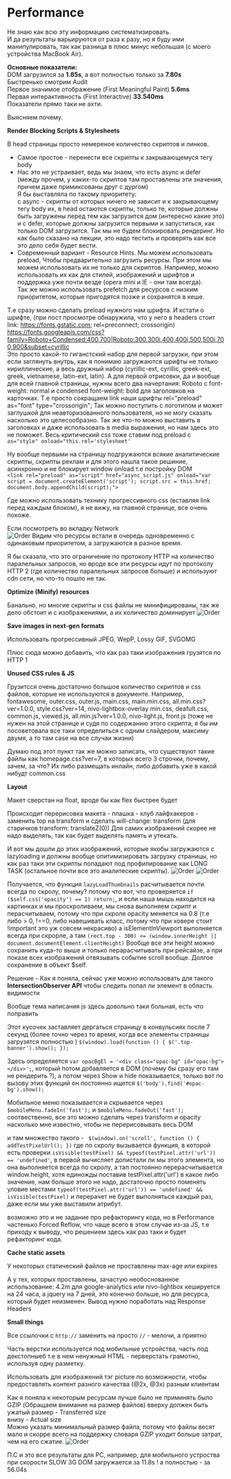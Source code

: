 # Performance

Не знаю как всю эту информацию систематизировать.  
И да результаты варьируются от раза к разу, но я буду ими манипулировать, 
так как разница в плюс минус небольшая (с моего устройства MacBook Air).

**Основные показатели:**  
DOM загрузился за **1.85s**, а вот полностью только за **7.80s**  
Быстренько смотрим Audit  
Первое значимое отображение (First Meaningful Paint) **5.6ms**  
Первая интерактивность (First Interactive) **33.540ms**  
Показатели прямо таки не ахти. 

Выяcняем почему.

**Render Blocking Scripts & Stylesheets** 

В head страницы просто немереное количество скриптов и линков.
- Самое простое - перенести все скрипты к закрывающемуся тегу body 
- Нас это не устраивает, ведь мы знаем, что есть async и defer (между прочем, у каких-то скриптов там проставлены эти значения, причем даже примиксованы друг с дургом)  
Я бы выставляла по такому приоритету:  
с async - скрипты от которых ничего не зависит и к закрывающему тегу body их, в head остаются скрипты, только те, 
которые должны быть загружены перед тем как загрузится дом (интересно какие это) и 
с defer, которые должны загрузится первыми и запуститься, как только DOM загрузится. Так мы не будем блокировать рендеринг. 
Но как было сказано на лекции, это надо тестить и проверять как все это дело себя будет вести.
- Современный вариант - Resource Hints. Мы можем использовать preload, Чтобы предварительно загрузить ресурсы. 
При этом мы можем использовать их не только для скриптов. Например, можно использовать их как для стилей, изображений и шрифтов и поддержка уже почти везде (opera mini и IE  - они там всегда).  
Так же можно использовать prefetch для ресурсов с низким приоритетом, которые пригодятся позже и сохранятся в кеше.

Т.е сразу можно сделать preload нужного нам шрифта. И кстати о шрифте, 
(при пост просмотре обнаружила, что у него в headers стоит link: <https://fonts.gstatic.com>; rel=preconnect; crossorigin)   
https://fonts.googleapis.com/css?family=Roboto+Condensed:400,700|Roboto:300,300i,400,400i,500,500i,700,900&subset=cyrillic  
Это просто какой-то гиганстский набор для первой загрузки, при этом если заглянуть внутрь, как я понимаю загружаются шрифты не только кириллические, а весь дружный набор
(cyrillic-ext, cyrillic, greek-ext, greek, vietnamese, latin-ext, latin). А для первой отрисовки, да и вообще для всей главной страницы, нужны всего два начертания: 
Roboto c font-weight: normal и condensed font-weight: bold для заголовков на карточках. Т.е просто сокращаем link наши шрифты rel="preload" as="font" type="crossorigin";
Так можно поступить с логотипом и может заглушкой для неавторизованного пользователя, но не могу сказать насколько это целесообразно. 
Так же что-то можно выставить в заголовках и даже использовать в media выражения, но нам здесь это не поможет. 
Весь критический css тоже ставим под preload с ` as="style" onload="this.rel='stylesheet'`

Ну вообще первыми на страницу подгружаются всякие аналитические скрипты, 
скрипты реклам и для этого нашла такое решиние, асинхронно и не блокирует window onload т.е постройку DOM  
`<link rel="preload" as="script" href="async_script.js" onload="var script = document.createElement('script'); script.src = this.href; document.body.appendChild(script);">`

Где можно использовать технику прогрессивного css (вставляя link перед каждым блоком), я не вижу, на главной странице, все очень похоже.

Если посмотреть во вкладку Network  
![Order](./src/images/order.png)
Видим что  ресурсы встали в очередь одновременно с одинаковым приоритетом, а загружаются в разное время.

Я бы сказала, что это ограничение по протоколу HTTP на количество паралельных запросов, 
но вроде все эти ресурсы идут по протоколу HTTP 2 (где количество паралельных запросов больше) и используют cdn сети, но что-то пошло не так.

**Optimize (Minify) resources** 

Банально, но многие скрипты и css файлы не минифицированы, так же дело обстоит и с изображениями, а их количество доминирует
![Order](./src/images/optimaze.png)

**Save images in next-gen formats** 

Использовать прогрессивный JPEG, WepP, Lossy GIF, SVGOMG

Плюс сюда можно добавить, что как раз таки изображения грузятся по HTTP 1

**Unused CSS rules & JS** 

Грузитсся очень достаточно большое количество скриптов и css файлов, которые не используются в документе. 
Например, fontawesome, outer.css, outer.js, main.css, main.min.css, all.min.css?ver=1.0.0, style.css?ver=14, nivo-lightbox-overlay min.css, deafult.css,
common.js, viewed.js, all.min.js?ver=1.0.0, nivo-light.js, 
front.js (тоже не нужен на этой странице и судя по содержанию этого скрипта, я бы им посоветовала все таки определиться с одним слайдером, максиму двумя, а то там case на все случаи жизни)

Думаю под этот пункт так же можно записать, что существуют такие файлы как homepage.css?ver=7, в которых всего 3 строчки, почему, зачем, за что?
 Их либо размещать инлайн, либо добавить уже в какой нибудт common.css
 
 
**Layout**

Макет сверстан на float, вроде бы как flex быстрее будет

Происходит перерисовка макета - плашка - клуб лайфхакеров - заменить top на transform  и сделать will-change: transform (для старичков transform: translateZ(0))
Для самих изображений скорее не надо выделять, так как будет выделять память и утекать.

И вот мы дошли до этих изображений, которые якобы загружаются c lazyloading  и должны вообще опитимизировать загрузку страницы, но как раз таки эти скрипты попадают
под профилирование как LONG TASK (остальное почти все это аналитеские скрипты).
![Order](./src/images/isElementInViewPort.png)
![Order](./src/images/lazyloadTumbanail.png)

Получается, что функция `lazyLoadThumbnails` расчитывается почти всегда по скролу, почему? потому что вот, что проверяется `if ($self.css('opacity') == 1) return;`,
и если наша мышь находится на картинках и мы проскроливаем, мы снова выполняем скрипт и перасчитываем, потому что при скроле opacity меняется на 0.8 
(т.е либо > 0, !==0, либо навешивать класс, потому что при ховере стоит !important это уж совсем некрасиво)
а isElementInViewport выполняется всегда при скрорле, а там `(rect.top - 300) <= (window.innerHeight || document.documentElement.clientHeight)` 
Вообще все эти height можно сохранить куда-то выше и только перарасчитывать при рейсайзе, а при показе всех изображений отвязывать событие scroll вообще.
Долгое сохранение в объект $self.

Решение - Как я поняла, сейчас уже можно использовать для такого **IntersectionObserver API** чтобы следить попал ли элемент в область видимости

Вообще тема написания js здесь довольно таки больная, есть что поправить

Этот кусочек заставляет дергаться страницу в конвульсиях после 7 секунд (более точно через то время, когда все элементы страницы загрузятся полностью )
`$(window).load(function () {
     $('.top-banner').show();
});`

Здесь определяется `var opacBgEl = '<div class="opac-bg" id="opac-bg"></div>';`, который потом добавляется в DOM (почему бы сразу его там не рендерить ?),
а потом через Show и hide показывается, только вот по вызову этих функций он постоянно ищется `$('body').find('#opac-bg').show();` 

Мобильное меню показывается и скрывается через ` $mobileMenu.fadeIn('fast');` и `$mobileMenu.fadeOut('fast');` соотвественно, все это можно сделать через 
transform и opacity насколько мне известно, чтобы не перерисовывать весь DOM

и там множество такого - 
` $(window).on('scroll', function () {
    addTestPixelUrl();
})`
где по скролу вызывается функция, в которой есть проверки `isVisible(testPixel) && typeof(testPixel.attr('url')) == 'undefined'`,
в первой вычисляет долистали ли мы этого элемента, но она выполняется всегда по скролу, а тап постоянно перерасчитывается window.height, 
хотя единожды поставив testPixel.attr('url') в какое либо значение, нам больше этого не надо, достаточно просто поменять уловие местами
`typeof(testPixel.attr('url')) == 'undefined' && isVisible(testPixel)` и перерачет не будет выполняться каждый раз, даже если мы уже выставили атрибут.

возможно это и не задание про рефакторингу кода, но в Performance частенько Forced Reflow, что чаще всего в этом случае из-за JS, т.е приходу к выводу,
что решением здесь как раз таки и будет рефакторинг кода.

**Cache static assets**

У некоторых статический файлов не проставлены max-age или expires

А у тех, которых проставлены, зачастую необоснованное использование: 4.2m для google-analytics  или nivo-lightbox кешируется на 24 часа,
а jquery на 7 дней, это конечно больше, но для ресурса, который будет неизменен.
Вывод нужно поработать над Response Headers

**Small things**

Все ссылочки с `http://` заменить на просто `//` - мелочи, а приятно

Часть верстки используется под мобильные устройства, часть под декстопныеб т.е в нем ненужный HTML - перверстать грамотно, используя одну разметку.

Использовать для изображений тэг picture по возможности, чтобы предоставлять контент разного качества (@2x, @3x) разным клиентам

Как я поняла к некоторым ресурсам лучше было не приминять было GZIP (Обращаем внимание на размер файлов)
вверху должен быть ужатый размер - Transferred size  
внизу - Actual size  
Можно указать минимальный размер  файла, потому что файлы весят мало и скорре всего на поддержку словаря GZIP уходит больше затрат, 
чем на его сжатие.
![Order](./src/images/gzipBigger.png)

П.С и это все результаты для PC, например, для мобильного устроства при скорости SLOW 3G DOM загружается за 11.8s ! а полностью - за 56.04s




 
 

